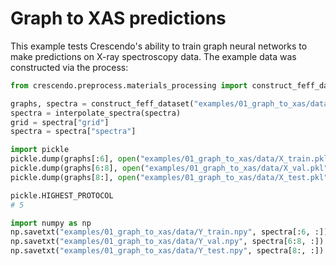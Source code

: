 # Graph to XAS predictions

This example tests Crescendo's ability to train graph neural networks to make predictions on X-ray spectroscopy data. The example data was constructed via the process:

```python
from crescendo.preprocess.materials_processing import construct_feff_dataset, interpolate_spectra

graphs, spectra = construct_feff_dataset("examples/01_graph_to_xas/data")
spectra = interpolate_spectra(spectra)
grid = spectra["grid"]
spectra = spectra["spectra"]

import pickle
pickle.dump(graphs[:6], open("examples/01_graph_to_xas/data/X_train.pkl", "wb"), protocol=pickle.HIGHEST_PROTOCOL)
pickle.dump(graphs[6:8], open("examples/01_graph_to_xas/data/X_val.pkl", "wb"), protocol=pickle.HIGHEST_PROTOCOL)
pickle.dump(graphs[8:], open("examples/01_graph_to_xas/data/X_test.pkl", "wb"), protocol=pickle.HIGHEST_PROTOCOL)

pickle.HIGHEST_PROTOCOL
# 5

import numpy as np
np.savetxt("examples/01_graph_to_xas/data/Y_train.npy", spectra[:6, :])
np.savetxt("examples/01_graph_to_xas/data/Y_val.npy", spectra[6:8, :])
np.savetxt("examples/01_graph_to_xas/data/Y_test.npy", spectra[8:, :])
```
